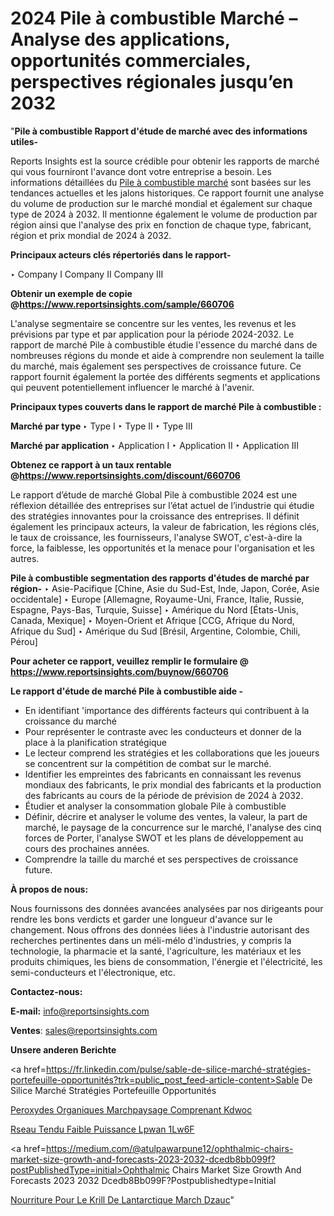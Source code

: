 # 2024 Pile à combustible Marché – Analyse des applications, opportunités commerciales, perspectives régionales jusqu’en 2032

"<strong>Pile à combustible Rapport d'étude de marché avec des informations utiles-</strong>

Reports Insights est la source crédible pour obtenir les rapports de marché qui vous fourniront l'avance dont votre entreprise a besoin. Les informations détaillées du <a href=https://www.reportsinsights.com/sample/660706>Pile à combustible marché</a> sont basées sur les tendances actuelles et les jalons historiques. Ce rapport fournit une analyse du volume de production sur le marché mondial et également sur chaque type de 2024 à 2032. Il mentionne également le volume de production par région ainsi que l'analyse des prix en fonction de chaque type, fabricant, région et prix mondial de 2024 à 2032.

<b>Principaux acteurs clés répertoriés dans le rapport-</b>

‣ Company I
Company II
Company III

<strong><b>Obtenir un exemple de copie @</b></strong><a href=https://www.reportsinsights.com/sample/660706><strong><b>https://www.reportsinsights.com/sample/660706</b></strong></a>

L'analyse segmentaire se concentre sur les ventes, les revenus et les prévisions par type et par application pour la période 2024-2032. Le rapport de marché Pile à combustible étudie l'essence du marché dans de nombreuses régions du monde et aide à comprendre non seulement la taille du marché, mais également ses perspectives de croissance future. Ce rapport fournit également la portée des différents segments et applications qui peuvent potentiellement influencer le marché à l'avenir.

<strong>Principaux types couverts dans le rapport de marché Pile à combustible :</strong>

<strong>Marché par type </strong>
‣ Type I
‣ Type II
‣ Type III

<strong>Marché par application </strong>
‣ Application I
‣ Application II
‣ Application III

<strong><b>Obtenez ce rapport à un taux rentable @</b></strong><a href=https://www.reportsinsights.com/discount/660706><strong><b>https://www.reportsinsights.com/discount/660706</b></strong></a>

Le rapport d’étude de marché Global Pile à combustible 2024 est une réflexion détaillée des entreprises sur l’état actuel de l’industrie qui étudie des stratégies innovantes pour la croissance des entreprises. Il définit également les principaux acteurs, la valeur de fabrication, les régions clés, le taux de croissance, les fournisseurs, l'analyse SWOT, c'est-à-dire la force, la faiblesse, les opportunités et la menace pour l'organisation et les autres.

<strong>Pile à combustible segmentation des rapports d'études de marché par région-</strong>
‣ Asie-Pacifique [Chine, Asie du Sud-Est, Inde, Japon, Corée, Asie occidentale]
‣ Europe [Allemagne, Royaume-Uni, France, Italie, Russie, Espagne, Pays-Bas, Turquie, Suisse]
‣ Amérique du Nord [États-Unis, Canada, Mexique]
‣ Moyen-Orient et Afrique [CCG, Afrique du Nord, Afrique du Sud]
‣ Amérique du Sud [Brésil, Argentine, Colombie, Chili, Pérou]

<strong>Pour acheter ce rapport, veuillez remplir le formulaire @   <a href=https://www.reportsinsights.com/buynow/660706>https://www.reportsinsights.com/buynow/660706</a></strong>

<strong>Le rapport d'étude de marché Pile à combustible aide -</strong>
<ul>
  <li>En identifiant 'importance des différents facteurs qui contribuent à la croissance du marché</li>
  <li>Pour représenter le contraste avec les conducteurs et donner de la place à la planification stratégique</li>
  <li>Le lecteur comprend les stratégies et les collaborations que les joueurs se concentrent sur la compétition de combat sur le marché.</li>
  <li>Identifier les empreintes des fabricants en connaissant les revenus mondiaux des fabricants, le prix mondial des fabricants et la production des fabricants au cours de la période de prévision de 2024 à 2032.</li>
  <li>Étudier et analyser la consommation globale Pile à combustible</li>
  <li>Définir, décrire et analyser le volume des ventes, la valeur, la part de marché, le paysage de la concurrence sur le marché, l'analyse des cinq forces de Porter, l'analyse SWOT et les plans de développement au cours des prochaines années.</li>
  <li>Comprendre la taille du marché et ses perspectives de croissance future.</li>
</ul>
<strong>À propos de nous:</strong>

Nous fournissons des données avancées analysées par nos dirigeants pour rendre les bons verdicts et garder une longueur d'avance sur le changement. Nous offrons des données liées à l'industrie autorisant des recherches pertinentes dans un méli-mélo d'industries, y compris la technologie, la pharmacie et la santé, l'agriculture, les matériaux et les produits chimiques, les biens de consommation, l'énergie et l'électricité, les semi-conducteurs et l'électronique, etc.

<strong>Contactez-nous:</strong>

<strong>E-mail:</strong> <a href=mailto:info@reportsinsights.com>info@reportsinsights.com</a>

<strong>Ventes</strong>: <a href=mailto:sales@reportsinsights.com>sales@reportsinsights.com</a>

<strong>Unsere anderen Berichte</strong>

<a href=https://fr.linkedin.com/pulse/sable-de-silice-marché-stratégies-portefeuille-opportunités?trk=public_post_feed-article-content>Sable De Silice Marché Stratégies Portefeuille Opportunités</a>

<a href=https://www.linkedin.com/pulse/peroxydes-organiques-march%C3%A9paysage-comprenant-kdwoc/>Peroxydes Organiques Marchpaysage Comprenant Kdwoc</a>

<a href=https://www.linkedin.com/pulse/r%C3%A9seau-%C3%A9tendu-%C3%A0-faible-puissance-lpwan-1lw6f/>Rseau Tendu  Faible Puissance Lpwan 1Lw6F</a>

<a href=https://medium.com/@atulpawarpune12/ophthalmic-chairs-market-size-growth-and-forecasts-2023-2032-dcedb8bb099f?postPublishedType=initial>Ophthalmic Chairs Market Size Growth And Forecasts 2023 2032 Dcedb8Bb099F?Postpublishedtype=Initial</a>

<a href=https://www.linkedin.com/pulse/nourriture-pour-le-krill-de-lantarctique-march%C3%A9-dzauc/>Nourriture Pour Le Krill De Lantarctique March Dzauc</a>"
